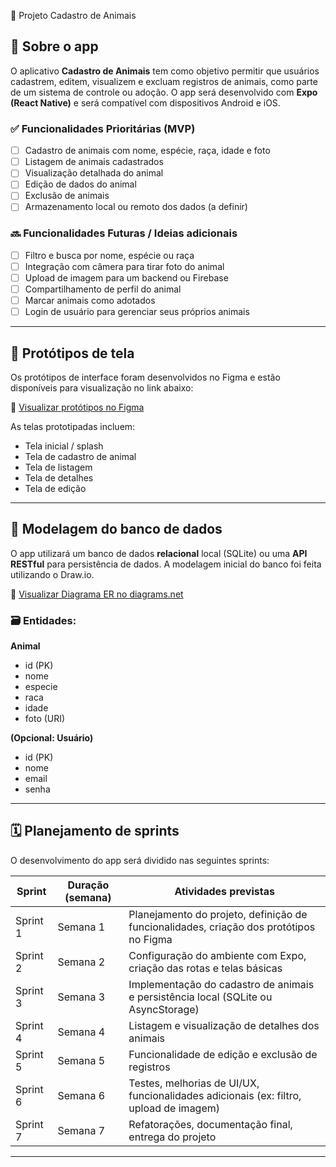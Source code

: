  🐾 Projeto Cadastro de Animais

## 📱 Sobre o app

O aplicativo **Cadastro de Animais** tem como objetivo permitir que usuários cadastrem, editem, visualizem e excluam registros de animais, como parte de um sistema de controle ou adoção. O app será desenvolvido com **Expo (React Native)** e será compatível com dispositivos Android e iOS.

### ✅ Funcionalidades Prioritárias (MVP)

- [ ] Cadastro de animais com nome, espécie, raça, idade e foto
- [ ] Listagem de animais cadastrados
- [ ] Visualização detalhada do animal
- [ ] Edição de dados do animal
- [ ] Exclusão de animais
- [ ] Armazenamento local ou remoto dos dados (a definir)

### 🔜 Funcionalidades Futuras / Ideias adicionais

- [ ] Filtro e busca por nome, espécie ou raça
- [ ] Integração com câmera para tirar foto do animal
- [ ] Upload de imagem para um backend ou Firebase
- [ ] Compartilhamento de perfil do animal
- [ ] Marcar animais como adotados
- [ ] Login de usuário para gerenciar seus próprios animais

---

## 🎨 Protótipos de tela

Os protótipos de interface foram desenvolvidos no Figma e estão disponíveis para visualização no link abaixo:

🔗 [Visualizar protótipos no Figma](https://www.figma.com/file/EXEMPLO_DO_LINK)

<!-- Alternativamente, se você preferir adicionar uma imagem:
![Protótipos](https://link-da-imagem-ou-google-drive)
-->

As telas prototipadas incluem:

- Tela inicial / splash
- Tela de cadastro de animal
- Tela de listagem
- Tela de detalhes
- Tela de edição

---

## 🧩 Modelagem do banco de dados

O app utilizará um banco de dados **relacional** local (SQLite) ou uma **API RESTful** para persistência de dados. A modelagem inicial do banco foi feita utilizando o Draw.io.

🔗 [Visualizar Diagrama ER no diagrams.net](https://drive.google.com/file/d/EXEMPLO_DO_LINK)

<!-- Alternativamente, se for imagem:
![Diagrama ER](https://link-da-imagem-ou-google-drive)
-->

### 🗃️ Entidades:

**Animal**
- id (PK)
- nome
- especie
- raca
- idade
- foto (URI)

**(Opcional: Usuário)**
- id (PK)
- nome
- email
- senha

---

## 🗓️ Planejamento de sprints

O desenvolvimento do app será dividido nas seguintes sprints:

| Sprint | Duração (semana) | Atividades previstas |
|--------|------------------|----------------------|
| Sprint 1 | Semana 1 | Planejamento do projeto, definição de funcionalidades, criação dos protótipos no Figma |
| Sprint 2 | Semana 2 | Configuração do ambiente com Expo, criação das rotas e telas básicas |
| Sprint 3 | Semana 3 | Implementação do cadastro de animais e persistência local (SQLite ou AsyncStorage) |
| Sprint 4 | Semana 4 | Listagem e visualização de detalhes dos animais |
| Sprint 5 | Semana 5 | Funcionalidade de edição e exclusão de registros |
| Sprint 6 | Semana 6 | Testes, melhorias de UI/UX, funcionalidades adicionais (ex: filtro, upload de imagem) |
| Sprint 7 | Semana 7 | Refatorações, documentação final, entrega do projeto |

---


